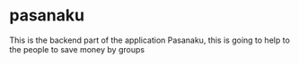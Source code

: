 # pasanaku
This is the backend part of the application Pasanaku, this is going to help to the people to save money by groups
